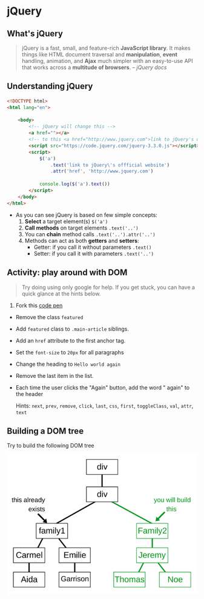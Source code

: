 # jQuery

## What's jQuery

>	jQuery is a fast, small, and feature-rich **JavaScript library**. It makes things like HTML document traversal and **manipulation**, **event** handling, animation, and **Ajax** much simpler with an easy-to-use API that works across a **multitude of browsers**. – *jQuery docs*

## Understanding jQuery

```html
<!DOCTYPE html>
<html lang="en">

	<body>
		<!-- jQuery will change this -->
		<a href=""></a>
		<!-- to this <a href="http://www.jquery.com">link to jQuery's offficial website</a> -->
		<script src="https://code.jquery.com/jquery-3.3.0.js"></script>
		<script>
			$('a')
				.text('link to jQuery\'s offficial website')
				.attr('href', 'http://www.jquery.com')

			console.log($('a').text())
		</script>
	</body>
</html>
```

* As you can see jQuery is based on few simple concepts:
	1. **Select** a target element(s) `$('a')`
	2. **Call methods** on target elements `.text('..')`
	3. You can **chain** method calls `.text('..').attr('..')`
	4. Methods can act as both **getters** and **setters**:
		* Getter: if you call it without parameters `.text()`
		* Setter: if you call it with parameters `.text('..')`

## Activity: play around with DOM

> Try doing using only google for help. If you get stuck, you can have a quick glance at the hints below.

1. Fork this <a href="https://codepen.io/ghsamm/pen/xpMaYq">code pen</a>
* Remove the class `featured`
* Add `featured` class to `.main-article` siblings.
* Add an `href` attribute to the first anchor tag.
* Set the `font-size` to `20px` for all paragraphs
* Change the heading to `Hello world again`
* Remove the last item in the list.
* Each time the user clicks the "Again" button, add the word " again" to the header

	Hints: `next`, `prev`, `remove`, `click`, `last`, `css`, `first`, `toggleClass`, `val`, `attr`, `text`

## Building a DOM tree

Try to build the following DOM tree

<p align="center">
	<img src="images/dom-tree.png">
</p>
